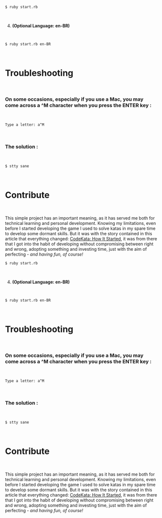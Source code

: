 



```sh
$ ruby start.rb
```




<br />




4. __(Optional Language: en-BR)__




<br />




```sh
$ ruby start.rb en-BR
```




<br />




# Troubleshooting




<br />




### On some occasions, especially if you use a Mac, you may come across a __^M__ character when you press the __ENTER__ key :




<br />




```sh
Type a letter: a^M
```




<br />




### The solution :




<br />




```sh
$ stty sane
```




<br />




# Contribute




<br />




This simple project has an important meaning, as it has served me both for technical learning and personal development. Knowing my limitations, even before I started developing the game I used to solve katas in my spare time to develop some dormant skills. But it was with the story contained in this article that everything changed: [CodeKata: How It Started](http://codekata.com/kata/codekata-how-it-started/), it was from there that I got into the habit of developing without compromising between right and wrong, adopting something and investing time, just with the aim of perfecting _- and having fun, of course!_


```sh
$ ruby start.rb
```


<br />


4. __(Optional Language: en-BR)__


<br />


```sh
$ ruby start.rb en-BR
```


<br />


# Troubleshooting


<br />


### On some occasions, especially if you use a Mac, you may come across a __^M__ character  when you press the __ENTER__ key :


<br />


```sh
Type a letter: a^M
```


<br />


### The solution :


<br />


```sh
$ stty sane
```


<br />


# Contribute


<br />


This simple project has an important meaning, as it has served me both for technical learning and personal development. Knowing my limitations, even before I started developing the game I used to solve katas in my spare time to develop some dormant skills. But it was with the story contained in this article that everything changed: [CodeKata: How It Started](http://codekata.com/kata/codekata-how-it-started/), it was from there that I got into the habit of developing without compromising between right and wrong, adopting something and investing time, just with the aim of perfecting _- and having fun, of course!_
